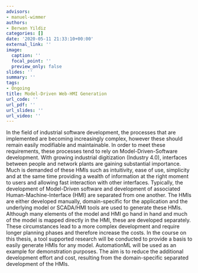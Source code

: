 ```yaml
---
advisors:
- manuel-wimmer
authors:
- Berwan Yildiz
categories: []
date: '2020-05-11 21:33:10+00:00'
external_link: ''
image:
  caption: ''
  focal_point: ''
  preview_only: false
slides: ''
summary: ''
tags:
- Ongoing
title: Model-Driven Web-HMI Generation
url_code: ''
url_pdf: ''
url_slides: ''
url_video: ''
---
```


In the field of industrial software development, the processes that are implemented are becoming increasingly complex, however these should remain easily modifiable and maintainable. In order to meet these requirements, these processes tend to rely on Model-Driven-Software development. With growing industrial digitization (Industry 4.0), interfaces between people and network plants are gaining substantial importance. Much is demanded of these HMIs such as intuitivity, ease of use, simplicity and at the same time providing a wealth of information at the right moment to users and allowing fast interaction with other interfaces. Typically, the development of Model-Driven software and development of associated Human-Machine-Interface (HMI) are separated from one another. The HMIs are either developed manually, domain-specific for the application and the underlying model or SCADA/HMI tools are used to generate these HMIs. Although many elements of the model and HMI go hand in hand and much of the model is mapped directly in the HMI, these are developed separately. These circumstances lead to a more complex development and require longer planning phases and therefore increase the costs. In the course on this thesis, a tool supported research will be conducted to provide a basis to easily generate HMIs for any model. AutomationML will be used as an example for demonstration purposes. The aim is to reduce the additional development effort and cost, resulting from the domain-specific separated development of the HMIs.